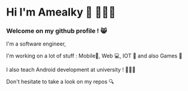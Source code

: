 # Hi I'm Amealky 👋 🧑🏻‍💻
### Welcome on my github profile ! 😸
I'm a software engineer,

I'm working on a lot of stuff : Mobile📱, Web 💻, IOT 🤖 and also Games 👾

I also teach Android development at university ! 👨🏻‍🏫

Don't hesitate to take a look on my repos 🔍
